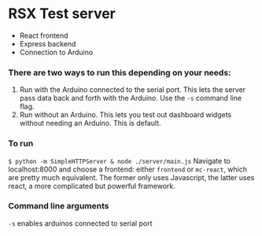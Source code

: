 # RSX Test server

- React frontend
- Express backend
- Connection to Arduino


### There are two ways to run this depending on your needs:
1. Run with the Arduino connected to the serial port. This lets the server pass data back and forth with the Arduino.
Use the `-s` command line flag.
2. Run without an Arduino. This lets you test out dashboard widgets without needing an Arduino. This is default.

### To run
` $ python -m SimpleHTTPServer & node ./server/main.js `
Navigate to localhost:8000 and choose a frontend: either `frontend` or `mc-react`, which are pretty much equivalent. The former only uses Javascript, the latter uses react, a more complicated but powerful framework.

### Command line arguments
`-s` enables arduinos connected to serial port